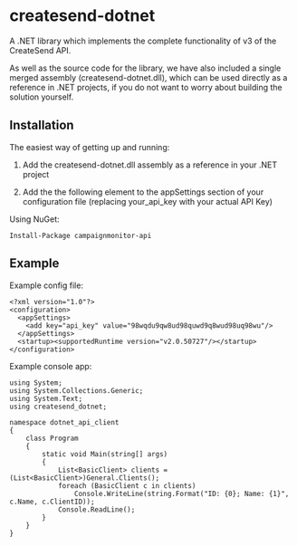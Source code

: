 # createsend-dotnet

A .NET library which implements the complete functionality of v3 of the CreateSend API.

As well as the source code for the library, we have also included a single merged assembly (createsend-dotnet.dll), which can be used directly as a reference in .NET projects, if you do not want to worry about building the solution yourself.

## Installation

The easiest way of getting up and running:

1. Add the createsend-dotnet.dll assembly as a reference in your .NET project
2. Add the the following element to the appSettings section of your configuration file (replacing your_api_key with your actual API Key)

    <add key="api_key" value="your_api_key" />

Using NuGet:

    Install-Package campaignmonitor-api

## Example

Example config file:

    <?xml version="1.0"?>
    <configuration>
      <appSettings>
        <add key="api_key" value="98wqdu9qw8ud98quwd9q8wud98uq98wu"/>
      </appSettings>
      <startup><supportedRuntime version="v2.0.50727"/></startup>
    </configuration>

Example console app:
    
    using System;
    using System.Collections.Generic;
    using System.Text;
    using createsend_dotnet;

    namespace dotnet_api_client
    {
        class Program
        {
            static void Main(string[] args)
            {
                List<BasicClient> clients = (List<BasicClient>)General.Clients();
                foreach (BasicClient c in clients)
                    Console.WriteLine(string.Format("ID: {0}; Name: {1}", c.Name, c.ClientID));
                Console.ReadLine();
            }
        }
    }
